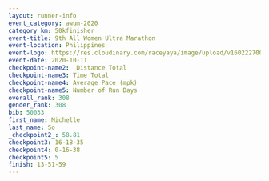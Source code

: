 ```yaml
--- 
layout: runner-info 
event_category: awum-2020 
category_km: 50kfinisher 
event-title: 9th All Women Ultra Marathon  
event-location: Philippines 
event-logo: https://res.cloudinary.com/raceyaya/image/upload/v1602227002/10CB9A1D-4FF2-4FEC-BCB9-63DD1E148A9D_hlcl3g.jpg 
event-date: 2020-10-11 
checkpoint-name2:  Distance Total  
checkpoint-name3: Time Total 
checkpoint-name4: Average Pace (mpk) 
checkpoint-name5: Number of Run Days 
overall_rank: 308
gender_rank: 308
bib: 50033
first_name: Michelle
last_name: So
_checkpoint2_: 58.81
checkpoint3: 16-18-35
checkpoint4: 0-16-38
checkpoint5: 5
finish: 13-51-59
--- 
```

